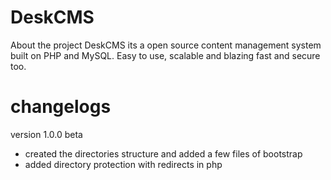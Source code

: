 # DeskCMS
About the project
DeskCMS its a open source content management system built on PHP and MySQL. Easy to use, scalable and blazing fast and secure too.

# changelogs

version 1.0.0 beta
- created the directories structure and added a few files of bootstrap
- added directory protection with redirects in php
